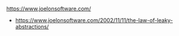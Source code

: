 https://www.joelonsoftware.com/
- https://www.joelonsoftware.com/2002/11/11/the-law-of-leaky-abstractions/
